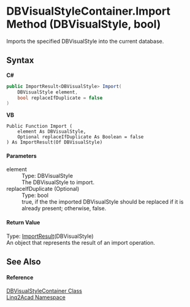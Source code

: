 # DBVisualStyleContainer.Import Method (DBVisualStyle, bool)
 

Imports the specified DBVisualStyle into the current database.

## Syntax

**C#**<br />
``` C#
public ImportResult<DBVisualStyle> Import(
	DBVisualStyle element,
	bool replaceIfDuplicate = false
)
```

**VB**<br />
``` VB
Public Function Import ( 
	element As DBVisualStyle,
	Optional replaceIfDuplicate As Boolean = false
) As ImportResult(Of DBVisualStyle)
```


#### Parameters
<dl><dt>element</dt><dd>Type: DBVisualStyle<br />The DBVisualStyle to import.</dd><dt>replaceIfDuplicate (Optional)</dt><dd>Type: bool<br />true, if the the imported DBVisualStyle should be replaced if it is already present; otherwise, false.</dd></dl>

#### Return Value
Type: <a href="T_Linq2Acad_ImportResult_1.md">ImportResult</a>(DBVisualStyle)<br />An object that represents the result of an import operation.

## See Also


#### Reference
<a href="T_Linq2Acad_DBVisualStyleContainer.md">DBVisualStyleContainer Class</a><br /><a href="N_Linq2Acad.md">Linq2Acad Namespace</a><br />
